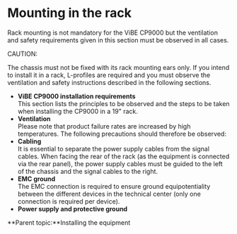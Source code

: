 # Mounting in the rack

Rack mounting is not mandatory for the ViBE CP9000 but the ventilation and safety requirements given in this section must be observed in all cases.

CAUTION:

The chassis must not be fixed with its rack mounting ears only. If you intend to install it in a rack, L-profiles are required and you must observe the ventilation and safety instructions described in the following sections.

* **ViBE CP9000 installation requirements**\
  This section lists the principles to be observed and the steps to be taken when installing the CP9000 in a 19" rack.
* **Ventilation**\
  Please note that product failure rates are increased by high temperatures. The following precautions should therefore be observed:
* **Cabling**\
  It is essential to separate the power supply cables from the signal cables. When facing the rear of the rack (as the equipment is connected via the rear panel), the power supply cables must be guided to the left of the chassis and the signal cables to the right.
* **EMC ground**\
  The EMC connection is required to ensure ground equipotentiality between the different devices in the technical center (only one connection is required per device).
* **Power supply and protective ground**

**Parent topic:**Installing the equipment
